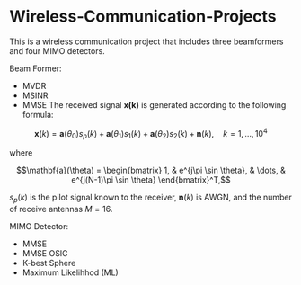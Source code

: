# Wireless-Communication-Projects
This is a wireless communication project that includes three beamformers and four MIMO detectors.

Beam Former:
- MVDR
- MSINR
- MMSE
The received signal **x(k)** is generated according to the following formula:

$$\mathbf{x}(k) = \mathbf{a}(\theta_0)s_p(k) + \mathbf{a}(\theta_1)s_1(k) + \mathbf{a}(\theta_2)s_2(k) + \mathbf{n}(k), \quad k=1,\dots,10^4$$

where

$$\mathbf{a}(\theta) = \begin{bmatrix} 1, & e^{j\pi \sin \theta}, & \dots, & e^{j(N-1)\pi \sin \theta} \end{bmatrix}^T,$$

$s_p(k)$ is the pilot signal known to the receiver, $\mathbf{n}(k)$ is AWGN, and the number of receive antennas $M = 16$.  

MIMO Detector:
- MMSE
- MMSE OSIC
- K-best Sphere
- Maximum Likelihhod (ML) 
